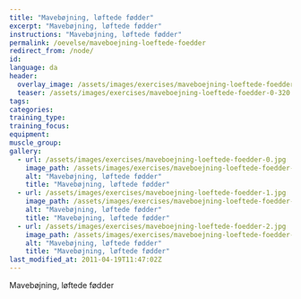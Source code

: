 ```yaml
---
title: "Mavebøjning, løftede fødder"
excerpt: "Mavebøjning, løftede fødder"
instructions: "Mavebøjning, løftede fødder"
permalink: /oevelse/maveboejning-loeftede-foedder
redirect_from: /node/
id: 
language: da
header:
  overlay_image: /assets/images/exercises/maveboejning-loeftede-foedder-0.jpg
  teaser: /assets/images/exercises/maveboejning-loeftede-foedder-0-320.jpg
tags:
categories:
training_type: 
training_focus: 
equipment:
muscle_group:
gallery:
  - url: /assets/images/exercises/maveboejning-loeftede-foedder-0.jpg
    image_path: /assets/images/exercises/maveboejning-loeftede-foedder-0-320.jpg
    alt: "Mavebøjning, løftede fødder"
    title: "Mavebøjning, løftede fødder"
  - url: /assets/images/exercises/maveboejning-loeftede-foedder-1.jpg
    image_path: /assets/images/exercises/maveboejning-loeftede-foedder-1-320.jpg
    alt: "Mavebøjning, løftede fødder"
    title: "Mavebøjning, løftede fødder"
  - url: /assets/images/exercises/maveboejning-loeftede-foedder-2.jpg
    image_path: /assets/images/exercises/maveboejning-loeftede-foedder-2-320.jpg
    alt: "Mavebøjning, løftede fødder"
    title: "Mavebøjning, løftede fødder"
last_modified_at: 2011-04-19T11:47:02Z
---
```


Mavebøjning, løftede fødder
